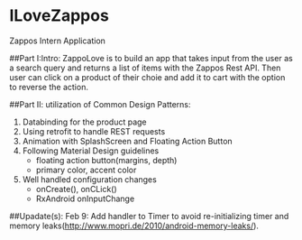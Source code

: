 # ILoveZappos
Zappos Intern Application

##Part I:Intro:
   ZappoLove is to build an app that takes input from the user as a search query and returns a list of items with the Zappos Rest API.
    Then user can click on a product of their choie and add it to cart with the option to reverse the action. 

##Part II: utilization of Common Design Patterns: 
1) Databinding for the product page <br />
2) Using retrofit to handle REST requests<br />
3) Animation with SplashScreen and Floating Action Button<br />
4) Following Material Design guidelines<br />
   * floating action button(margins, depth)
   * primary color, accent color <br />
5) Well handled configuration changes<br />
   * onCreate(), onCLick()
   * RxAndroid onInputChange 

##Upadate(s):
  Feb 9: Add handler to Timer to avoid re-initializing timer and memory leaks(http://www.mopri.de/2010/android-memory-leaks/).
